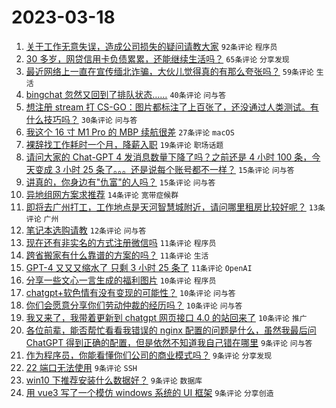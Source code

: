 # 2023-03-18

1. [关于工作无意失误，造成公司损失的疑问请教大家](https://www.v2ex.com/t/925018) `92条评论` `程序员`
1. [30 多岁，网贷信用卡负债累累，还能继续生活吗？](https://www.v2ex.com/t/925061) `65条评论` `分享发现`
1. [最近网络上一直在宣传缅北诈骗，大伙儿觉得真的有那么夸张吗？](https://www.v2ex.com/t/925015) `59条评论` `生活`
1. [bingchat 忽然又回到了排队状态……](https://www.v2ex.com/t/925024) `40条评论` `问与答`
1. [想注册 stream 打 CS-GO：图片都标注了上百张了，还没通过人类测试。有什么技巧吗？](https://www.v2ex.com/t/925037) `30条评论` `问与答`
1. [我这个 16 寸 M1 Pro 的 MBP 续航很差](https://www.v2ex.com/t/925060) `27条评论` `macOS`
1. [裸辞找工作耗时一个月，降薪入职](https://www.v2ex.com/t/925085) `19条评论` `职场话题`
1. [请问大家的 Chat-GPT 4 发消息数量下降了吗？之前还是 4 小时 100 条，今天变成 3 小时 25 条了。。。还是说每个账号都不一样？](https://www.v2ex.com/t/925017) `15条评论` `问与答`
1. [讲真的，你身边有"仇富"的人吗？](https://www.v2ex.com/t/925011) `15条评论` `问与答`
1. [异地组网方案求推荐](https://www.v2ex.com/t/925039) `14条评论` `宽带症候群`
1. [即将去广州打工，工作地点是天河智慧城附近，请问哪里租房比较好呢？](https://www.v2ex.com/t/925030) `13条评论` `广州`
1. [笔记本选购请教](https://www.v2ex.com/t/925049) `12条评论` `问与答`
1. [现在还有非实名的方式注册微信吗](https://www.v2ex.com/t/925088) `11条评论` `程序员`
1. [跨省搬家有什么靠谱的方案的吗？](https://www.v2ex.com/t/925040) `11条评论` `生活`
1. [GPT-4 又又又缩水了 只剩 3 小时 25 条了](https://www.v2ex.com/t/925033) `11条评论` `OpenAI`
1. [分享一些文心一言生成的福利图片](https://www.v2ex.com/t/925105) `10条评论` `程序员`
1. [chatgpt+软色情有没有变现的可能性？](https://www.v2ex.com/t/925104) `10条评论` `问与答`
1. [你们会愿意分享你们劳动仲裁的经历吗？](https://www.v2ex.com/t/925059) `10条评论` `问与答`
1. [我又来了，我带着更新到 chatgpt 网页接口 4.0 的站回来了](https://www.v2ex.com/t/925022) `10条评论` `推广`
1. [各位前辈，能否帮忙看看我错误的 nginx 配置的问题是什么，虽然我最后问 ChatGPT 得到正确的配置，但是依然不知道我自己错在哪里](https://www.v2ex.com/t/925099) `9条评论` `问与答`
1. [作为程序员，你能看懂你们公司的商业模式吗？](https://www.v2ex.com/t/925094) `9条评论` `分享发现`
1. [22 端口无法使用](https://www.v2ex.com/t/925074) `9条评论` `SSH`
1. [win10 下推荐安装什么数据好？](https://www.v2ex.com/t/925038) `9条评论` `数据库`
1. [用 vue3 写了一个模仿 windows 系统的 UI 框架](https://www.v2ex.com/t/925027) `9条评论` `分享创造`
